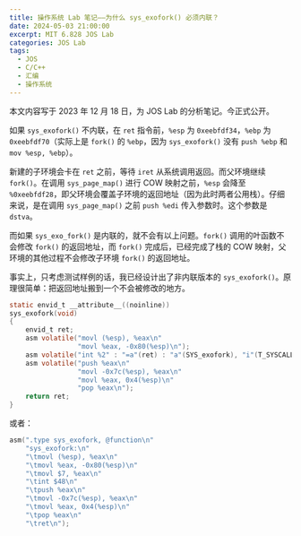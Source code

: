 ```yaml
---
title: 操作系统 Lab 笔记——为什么 sys_exofork() 必须内联？
date: 2024-05-03 21:00:00
excerpt: MIT 6.828 JOS Lab
categories: JOS Lab
tags:
  - JOS
  - C/C++
  - 汇编
  - 操作系统
---
```


本文内容写于 2023 年 12 月 18 日，为 JOS Lab 的分析笔记。今正式公开。

如果 `sys_exofork()` 不内联，在 `ret` 指令前，`%esp` 为 `0xeebfdf34`，`%ebp` 为 `0xeebfdf70`（实际上是 `fork()` 的 `%ebp`，因为 `sys_exofork()` 没有 `push %ebp` 和 `mov %esp, %ebp`）。

新建的子环境会卡在 `ret` 之前，等待 `iret` 从系统调用返回。而父环境继续 `fork()`。在调用 `sys_page_map()` 进行 COW 映射之前，`%esp` 会降至 `%0xeebfdf28`，即父环境会覆盖子环境的返回地址（因为此时两者公用栈）。仔细来说，是在调用 `sys_page_map()` 之前 `push %edi` 传入参数时。这个参数是 `dstva`。

而如果 `sys_exo_fork()` 是内联的，就不会有以上问题。`fork()` 调用的叶函数不会修改 `fork()` 的返回地址，而 `fork()` 完成后，已经完成了栈的 COW 映射，父环境的其他过程不会修改子环境 `fork()` 的返回地址。

事实上，只考虑测试样例的话，我已经设计出了非内联版本的 `sys_exofork()`。原理很简单：把返回地址搬到一个不会被修改的地方。

```c
static envid_t __attribute__((noinline))
sys_exofork(void)
{
    envid_t ret;
    asm volatile("movl (%esp), %eax\n"
                 "movl %eax, -0x80(%esp)\n");
    asm volatile("int %2" : "=a"(ret) : "a"(SYS_exofork), "i"(T_SYSCALL));
    asm volatile("push %eax\n"
                 "movl -0x7c(%esp), %eax\n"
                 "movl %eax, 0x4(%esp)\n"
                 "pop %eax\n");
    return ret;
}
```

或者：

```c
asm(".type sys_exofork, @function\n"
    "sys_exofork:\n"
    "\tmovl (%esp), %eax\n"
    "\tmovl %eax, -0x80(%esp)\n"
    "\tmovl $7, %eax\n"
    "\tint $48\n"
    "\tpush %eax\n"
    "\tmovl -0x7c(%esp), %eax\n"
    "\tmovl %eax, 0x4(%esp)\n"
    "\tpop %eax\n"
    "\tret\n");
```
